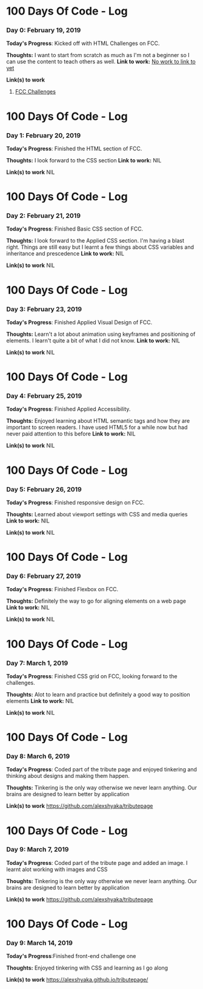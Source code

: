 # 100 Days Of Code - Log

### Day 0: February 19, 2019 


**Today's Progress**: Kicked off with HTML Challenges on FCC.

**Thoughts:** I want to start from scratch as much as I'm not a beginner so I can use the content to teach others as well.
**Link to work:** [No work to link to yet](https://learn.freecodecamp.org/responsive-web-design/basic-html-and-html5/introduction-to-html5-elements)

**Link(s) to work**
1. [FCC Challenges](https://learn.freecodecamp.org/responsive-web-design/basic-html-and-html5/introduction-to-html5-elements)

# 100 Days Of Code - Log

### Day 1: February 20, 2019 


**Today's Progress**: Finished the HTML section of FCC.

**Thoughts:** I look forward to the CSS section
**Link to work:** NIL

**Link(s) to work**
NIL

# 100 Days Of Code - Log

### Day 2: February 21, 2019 


**Today's Progress**: Finished Basic CSS section of FCC.

**Thoughts:** I look forward to the Applied CSS section. I'm having a blast right. Things are still easy but I learnt a few things about CSS variables and inheritance and prescedence
**Link to work:** NIL

**Link(s) to work**
NIL

# 100 Days Of Code - Log

### Day 3: February 23, 2019 


**Today's Progress**: Finished Applied Visual Design of FCC.

**Thoughts:** Learn't a lot about animation using keyframes and positioning of elements. I learn't quite a bit of what I did not know.
**Link to work:** NIL

**Link(s) to work**
NIL

# 100 Days Of Code - Log

### Day 4: February 25, 2019 


**Today's Progress**: Finished Applied Accessibility.

**Thoughts:** Enjoyed learning about HTML semantic tags and how they are important to screen readers. I have used HTML5 for a while now but had never paid attention to this before
**Link to work:** NIL

**Link(s) to work**
NIL
# 100 Days Of Code - Log

### Day 5: February 26, 2019 


**Today's Progress**: Finished responsive design on FCC.

**Thoughts:** Learned about viewport settings with CSS and media queries
**Link to work:** NIL

**Link(s) to work**
NIL
# 100 Days Of Code - Log

### Day 6: February 27, 2019 


**Today's Progress**: Finished Flexbox on FCC.

**Thoughts:** Definitely the way to go for aligning elements on a web page
**Link to work:** NIL

**Link(s) to work**
NIL
# 100 Days Of Code - Log

### Day 7: March 1, 2019 


**Today's Progress**: Finished CSS grid on FCC, looking forward to the challenges.

**Thoughts:** Alot to learn and practice but definitely a good way to position elements
**Link to work:** NIL

**Link(s) to work**
NIL

# 100 Days Of Code - Log

### Day 8: March 6, 2019 


**Today's Progress**: Coded part of the tribute page and enjoyed tinkering and thinking about designs and making them happen.

**Thoughts:** Tinkering is the only way otherwise we never learn anything. Our brains are designed to learn better by application

**Link(s) to work** https://github.com/alexshyaka/tributepage

# 100 Days Of Code - Log

### Day 9: March 7, 2019 


**Today's Progress**: Coded part of the tribute page and added an image. I learnt alot working with images and CSS

**Thoughts:** Tinkering is the only way otherwise we never learn anything. Our brains are designed to learn better by application

**Link(s) to work** https://github.com/alexshyaka/tributepage
# 100 Days Of Code - Log

### Day 9: March 14, 2019 


**Today's Progress**:Finished front-end challenge one

**Thoughts:** Enjoyed tinkering with CSS and learning as I go along

**Link(s) to work** https://alexshyaka.github.io/tributepage/

